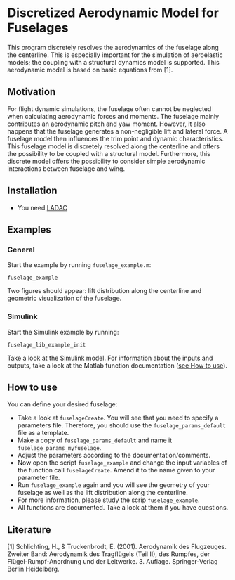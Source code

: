# Discretized Aerodynamic Model for Fuselages

This program discretely resolves the aerodynamics of the fuselage along the centerline.
This is especially important for the simulation of aeroelastic models;
the coupling with a structural dynamics model is supported.
This aerodynamic model is based on basic equations from [1].


## Motivation 

For flight dynamic simulations, the fuselage often cannot be neglected when calculating aerodynamic forces and moments.
The fuselage mainly contributes an aerodynamic pitch and yaw moment.
However, it also happens that the fuselage generates a non-negligible lift and lateral force.
A fuselage model then influences the trim point and dynamic characteristics.
This fuselage model is discretely resolved along the centerline and offers the possibility to be coupled with a structural model.
Furthermore, this discrete model offers the possibility to consider simple aerodynamic interactions between fuselage and wing.


## Installation

- You need [LADAC](../../README.md)


## Examples

### General

Start the example by running `fuselage_example.m`:
  ```
  fuselage_example
  ```
Two figures should appear: lift distribution along the centerline and geometric visualization of the fuselage.

### Simulink

Start the Simulink example by running:
  ```
  fuselage_lib_example_init
  ```
Take a look at the Simulink model.
For information about the inputs and outputs, take a look at the Matlab function documentation ([see How to use](#How)).


## How to use

You can define your desired fuselage:
- Take a look at `fuselageCreate`. You will see that you need to specify a parameters file.
Therefore, you should use the `fuselage_params_default` file as a template.
- Make a copy of `fuselage_params_default` and name it `fuselage_params_myfuselage`.
- Adjust the parameters according to the documentation/comments.
- Now open the script `fuselage_example` and change the input variables of the function call `fuselageCreate`.
Amend it to the name given to your parameter file.
- Run `fuselage_example` again and you will see the geometry of your fuselage as well as the lift distribution along the centerline.
- For more information, please study the scrip `fuselage_example`.
- All functions are documented. Take a look at them if you have questions.


## Literature

[1] Schlichting, H., & Truckenbrodt, E. (2001). Aerodynamik des Flugzeuges. Zweiter Band: Aerodynamik des Tragflügels (Teil II), des Rumpfes, der Flügel-Rumpf-Anordnung und der Leitwerke. 3. Auflage. Springer-Verlag Berlin Heidelberg.

